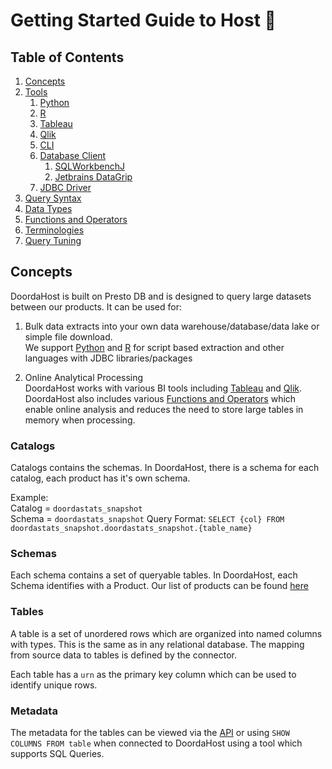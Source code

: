 # Getting Started Guide to Host :robot:	


##  Table of Contents
1. [Concepts](#concepts)
2. [Tools](tools/README.md)
    1. [Python](tools/python.md#python)
    2. [R](tools/r.md#r)
    3. [Tableau](tools/tableau.md#tableau)
    4. [Qlik](tools/qlik.md#qlik-sense)
    5. [CLI](tools/cli.md#cli)
    6. [Database Client](tools/database-client.md#database-clients)
        1. [SQLWorkbenchJ](tools/database-client.md#sqlworkbenchj)
        2. [Jetbrains DataGrip](tools/database-client.md#jetbrains-datagrip)
    7. [JDBC Driver](tools/jdbc.md#jdbc-driver)
3. [Query Syntax](syntax/README.md#syntax)
4. [Data Types](dataTypes/README.md#supported-data-types)
5. [Functions and Operators](functionsOperators/README.md#functions-and-operators)
6. [Terminologies](terms/README.md#terminologies)
7. [Query Tuning](queryTuning/README.md#query-tuning)

## Concepts

DoordaHost is built on Presto DB and is designed to query large datasets between our products.
It can be used for:
1) Bulk data extracts into your own data warehouse/database/data lake or simple file download.   
    We support [Python](tools/python.md) and [R](tools/r.md) for script based extraction and other languages with JDBC libraries/packages

2) Online Analytical Processing   
    DoordaHost works with various BI tools including [Tableau](tools/tableau.md#tableau) and [Qlik](tools/qlik.md#qlik-sense).
    DoordaHost also includes various [Functions and Operators](functionsOperators/README.md#functions-and-operators) which enable 
    online analysis and reduces the need to store large tables in memory when processing. 

### Catalogs    
Catalogs contains the schemas. In DoordaHost, there is a schema for each catalog, each product has it's own schema. 

Example:   
    Catalog = `doordastats_snapshot`  
    Schema = `doordastats_snapshot`
    Query Format:  `SELECT {col} FROM doordastats_snapshot.doordastats_snapshot.{table_name}`


### Schemas
Each schema contains a set of queryable tables. In DoordaHost, each Schema identifies with a Product. 
Our list of products can be found [here](terms/README.md#list-of-products)


### Tables
A table is a set of unordered rows which are organized into named columns with types. 
This is the same as in any relational database. The mapping from source data to tables is defined by the connector.

Each table has a `urn` as the primary key column which can be used to identify unique rows.

### Metadata

The metadata for the tables can be viewed via the [API](https://dev.doorda.com/#d906db60-4ad8-4e1c-96e2-22057ea39372) or using `SHOW COLUMNS FROM table` when connected to DoordaHost using a tool which supports SQL Queries.

 
